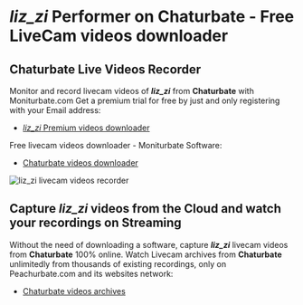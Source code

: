 # _liz_zi_ Performer on Chaturbate - Free LiveCam videos downloader

## Chaturbate Live Videos Recorder

Monitor and record livecam videos of **_liz_zi_** from **Chaturbate** with Moniturbate.com
Get a premium trial for free by just and only registering with your Email address:
* [_liz_zi_ Premium videos downloader](https://moniturbate.com/request-demo-licence-key.html)

Free livecam videos downloader - Moniturbate Software:
* [Chaturbate videos downloader](https://moniturbate.com/moniturbate-download-software.html)

![_liz_zi_ livecam videos recorder](https://peachurnet.com/templates/moniturbate-software.png)


## Capture _liz_zi_ videos from the Cloud and watch your recordings on Streaming

Without the need of downloading a software, capture **_liz_zi_** livecam videos from **Chaturbate** 100% online.
Watch Livecam archives from **Chaturbate** unlimitedly from thousands of existing recordings, only on Peachurbate.com and its websites network:
* [Chaturbate videos archives](https://peachurnet.com/)